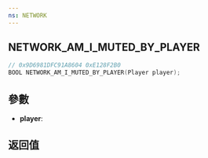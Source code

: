 ```yaml
---
ns: NETWORK
---
```

## NETWORK_AM_I_MUTED_BY_PLAYER

```c
// 0x9D6981DFC91A8604 0xE128F2B0
BOOL NETWORK_AM_I_MUTED_BY_PLAYER(Player player);
```


## 參數
* **player**: 

## 返回值
